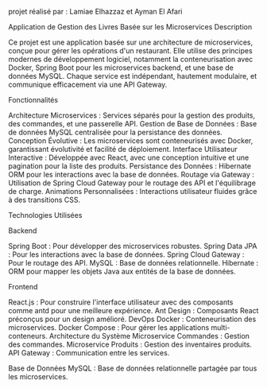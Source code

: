 projet réalisé par : Lamiae Elhazzaz et Ayman El Afari

Application de Gestion des Livres Basée sur les Microservices
Description

Ce projet est une application basée sur une architecture de microservices, conçue pour gérer les opérations d'un restaurant. Elle utilise des principes modernes de développement logiciel, notamment la conteneurisation avec Docker, Spring Boot pour les microservices backend, et une base de données MySQL. Chaque service est indépendant, hautement modulaire, et communique efficacement via une API Gateway.

Fonctionnalités

Architecture Microservices : Services séparés pour la gestion des produits, des commandes, et une passerelle API.
Gestion de Base de Données : Base de données MySQL centralisée pour la persistance des données.
Conception Évolutive : Les microservices sont conteneurisés avec Docker, garantissant évolutivité et facilité de déploiement.
Interface Utilisateur Interactive : Développée avec React, avec une conception intuitive et une pagination pour la liste des produits.
Persistance des Données : Hibernate ORM pour les interactions avec la base de données.
Routage via Gateway : Utilisation de Spring Cloud Gateway pour le routage des API et l'équilibrage de charge.
Animations Personnalisées : Interactions utilisateur fluides grâce à des transitions CSS.

Technologies Utilisées

Backend

Spring Boot : Pour développer des microservices robustes.
Spring Data JPA : Pour les interactions avec la base de données.
Spring Cloud Gateway : Pour le routage des API.
MySQL : Base de données relationnelle.
Hibernate : ORM pour mapper les objets Java aux entités de la base de données.

Frontend

React.js : Pour construire l'interface utilisateur avec des composants comme antd pour une meilleure expérience.
Ant Design : Composants React préconçus pour un design amélioré.
DevOps
Docker : Conteneurisation des microservices.
Docker Compose : Pour gérer les applications multi-conteneurs.
Architecture du Système
Microservice Commandes : Gestion des commandes.
Microservice Produits : Gestion des inventaires produits.
API Gateway : Communication entre les services.

Base de Données MySQL : Base de données relationnelle partagée par tous les microservices.
